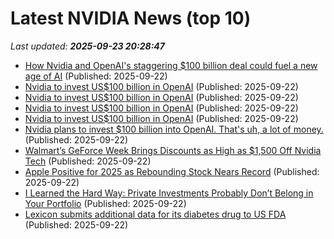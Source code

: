 # Latest NVIDIA News (top 10)
_Last updated: **2025-09-23 20:28:47**_

- [How Nvidia and OpenAI's staggering $100 billion deal could fuel a new age of AI](https://www.zdnet.com/article/how-nvidia-and-openais-staggering-100-billion-deal-could-fuel-a-new-age-of-ai/) (Published: 2025-09-22)
- [Nvidia to invest US$100 billion in OpenAI](https://www.itnews.com.au/news/nvidia-to-invest-us100-billion-in-openai-620463?utm_source=feed&utm_medium=rss&utm_campaign=iTnews+Technology+feed) (Published: 2025-09-22)
- [Nvidia to invest US$100 billion in OpenAI](https://www.itnews.com.au/news/nvidia-to-invest-us100-billion-in-openai-620463?utm_source=feed&utm_medium=rss&utm_campaign=iTnews+News+feed) (Published: 2025-09-22)
- [Nvidia to invest US$100 billion in OpenAI](https://www.itnews.com.au/news/nvidia-to-invest-us100-billion-in-openai-620463?utm_source=feed&utm_medium=rss&utm_campaign=iTnews+) (Published: 2025-09-22)
- [Nvidia to invest US$100 billion in OpenAI](https://www.itnews.com.au/news/nvidia-to-invest-us100-billion-in-openai-620463?utm_source=feed&utm_medium=rss&utm_campaign=iTnews+Software+feed) (Published: 2025-09-22)
- [Nvidia plans to invest $100 billion into OpenAI. That's uh, a lot of money.](https://www.businessinsider.com/nvidia-100-billion-openai-data-centers-scale-2025-9) (Published: 2025-09-22)
- [Walmart’s GeForce Week Brings Discounts as High as $1,500 Off Nvidia Tech](https://www.cnet.com/deals/walmarts-geforce-week-deals-discounts-as-high-as-1500-off-nvidia-tech/) (Published: 2025-09-22)
- [Apple Positive for 2025 as Rebounding Stock Nears Record](https://finance.yahoo.com/news/apple-positive-2025-rebounding-stock-202220746.html) (Published: 2025-09-22)
- [I Learned the Hard Way: Private Investments Probably Don’t Belong in Your Portfolio](https://biztoc.com/x/43598a19905180bd) (Published: 2025-09-22)
- [Lexicon submits additional data for its diabetes drug to US FDA](https://biztoc.com/x/a266ba11447ce74d) (Published: 2025-09-22)
